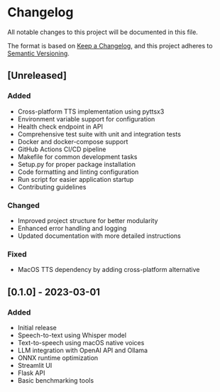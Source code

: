 # Changelog

All notable changes to this project will be documented in this file.

The format is based on [Keep a Changelog](https://keepachangelog.com/en/1.0.0/),
and this project adheres to [Semantic Versioning](https://semver.org/spec/v2.0.0.html).

## [Unreleased]

### Added
- Cross-platform TTS implementation using pyttsx3
- Environment variable support for configuration
- Health check endpoint in API
- Comprehensive test suite with unit and integration tests
- Docker and docker-compose support
- GitHub Actions CI/CD pipeline
- Makefile for common development tasks
- Setup.py for proper package installation
- Code formatting and linting configuration
- Run script for easier application startup
- Contributing guidelines

### Changed
- Improved project structure for better modularity
- Enhanced error handling and logging
- Updated documentation with more detailed instructions

### Fixed
- MacOS TTS dependency by adding cross-platform alternative

## [0.1.0] - 2023-03-01

### Added
- Initial release
- Speech-to-text using Whisper model
- Text-to-speech using macOS native voices
- LLM integration with OpenAI API and Ollama
- ONNX runtime optimization
- Streamlit UI
- Flask API
- Basic benchmarking tools 